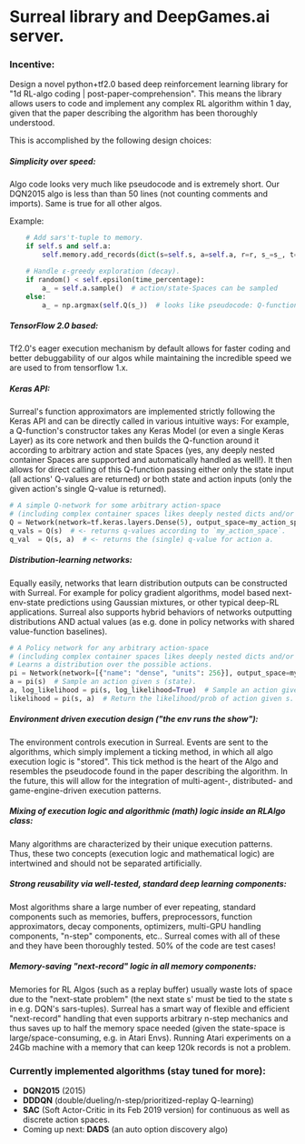 # Surreal library and DeepGames.ai server.

### Incentive:
Design a novel python+tf2.0 based deep reinforcement learning library for 
"1d RL-algo coding | post-paper-comprehension".
This means the library allows users to code and implement any complex RL algorithm within 1 day, given that the paper 
describing the algorithm has been thoroughly understood.

This is accomplished by the following design choices:

##### Simplicity over speed:
Algo code looks very much like pseudocode and is extremely short. Our DQN2015 
algo is less than than 50 lines (not counting comments and imports). Same is true for all other algos.

  Example:
  
```python
    # Add sars't-tuple to memory.
    if self.s and self.a:
        self.memory.add_records(dict(s=self.s, a=self.a, r=r, s_=s_, t=t))  # s_ = s'; t = is s' terminal?

    # Handle ε-greedy exploration (decay).
    if random() < self.epsilon(time_percentage):
        a_ = self.a.sample()  # action/state-Spaces can be sampled
    else:
        a_ = np.argmax(self.Q(s_))  # looks like pseudocode: Q-function called directly
```

##### TensorFlow 2.0 based:
Tf2.0's eager execution mechanism by default allows for faster coding and better debuggability 
of our algos while maintaining the incredible speed we are used to from tensorflow 1.x.

##### Keras API:
Surreal's function approximators are implemented strictly following the Keras API and can
be directly called in various intuitive ways:
For example, a Q-function's constructor takes any Keras Model (or even a single Keras Layer) as its core network
and then builds the Q-function around it according to arbitrary action and state Spaces (yes, any deeply nested 
container Spaces are supported and automatically handled as well!). It then allows
for direct calling of this Q-function passing either only the state input
(all actions' Q-values are returned) or both state and action inputs (only the given action's single Q-value is 
returned).

```python
# A simple Q-network for some arbitrary action-space 
# (including complex container spaces likes deeply nested dicts and/or tuples).
Q = Network(network=tf.keras.layers.Dense(5), output_space=my_action_space)
q_vals = Q(s)  # <- returns q-values according to `my_action_space`.
q_val  = Q(s, a)  # <- returns the (single) q-value for action a.
```
##### Distribution-learning networks:
Equally easily, networks that learn distribution outputs can be constructed with Surreal. For example
for policy gradient algorithms, model based next-env-state predictions using Gaussian mixtures, or other typical 
deep-RL applications. Surreal also supports hybrid behaviors of networks outputting distributions AND actual values (as e.g. done in 
policy networks with shared value-function baselines).

```python
# A Policy network for any arbitrary action-space
# (including complex container spaces likes deeply nested dicts and/or tuples).
# Learns a distribution over the possible actions.
pi = Network(network=[{"name": "dense", "units": 256}], output_space=my_action_space, distributions=True)
a = pi(s)  # Sample an action given s (state).
a, log_likelihood = pi(s, log_likelihood=True)  # Sample an action given s and also return its log-likelihood.
likelihood = pi(s, a)  # Return the likelihood/prob of action given s.
```

##### Environment driven execution design ("the env runs the show"):
The environment controls execution in Surreal. Events are sent to the algorithms, which simply implement a ticking 
method, in which all algo execution logic is "stored". This tick method is the heart of the Algo and resembles the 
pseudocode found in the paper describing the algorithm.
In the future, this will allow for the integration of multi-agent-, distributed- and game-engine-driven execution 
patterns.

##### Mixing of execution logic and algorithmic (math) logic inside an RLAlgo class:
Many algorithms are characterized by their unique execution patterns. Thus, these two concepts 
(execution logic and mathematical logic) are intertwined and should not be separated artificially.

##### Strong reusability via well-tested, standard deep learning components:
Most algorithms share a large number of ever repeating, standard components such as memories, buffers, preprocessors,
function approximators, decay components, optimizers, multi-GPU handling components, "n-step" components, etc..
Surreal comes with all of these and they have been thoroughly tested. 50% of the code are test cases!

##### Memory-saving "next-record" logic in all memory components:
Memories for RL Algos (such as a replay buffer) usually waste lots of space due to the 
"next-state problem" (the next state s' must be tied to the state s in e.g. DQN's sars-tuples).
Surreal has a smart way of flexible and efficient "next-record" handling that even supports arbitrary 
n-step mechanics and thus saves up to half the memory space needed
(given the state-space is large/space-consuming, e.g. in Atari Envs). 
Running Atari experiments on a 24Gb machine with a memory that can keep 120k records is not a problem.


### Currently implemented algorithms (stay tuned for more):

- **DQN2015** (2015)
- **DDDQN** (double/dueling/n-step/prioritized-replay Q-learning)
- **SAC** (Soft Actor-Critic in its Feb 2019 version) for continuous as well as discrete action spaces.
- Coming up next: **DADS** (an auto option discovery algo)

